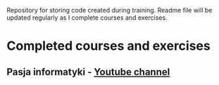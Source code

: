 Repository for storing code created during training. Readme file will be updated regularly as I complete courses and exercises.

# Completed courses and exercises

## Pasja informatyki - [Youtube channel](https://www.youtube.com/user/MiroslawZelent/)

